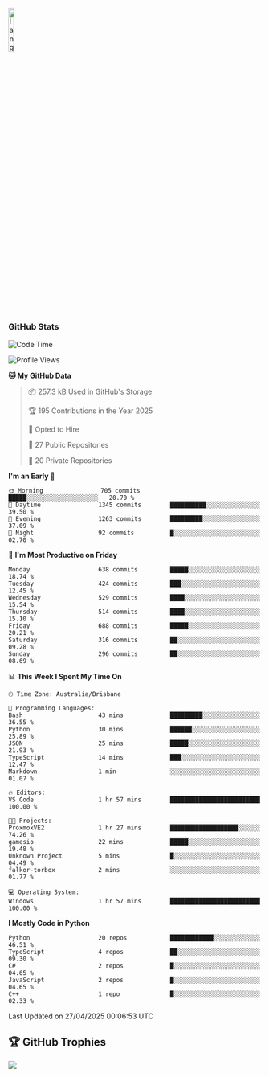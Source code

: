 <p align="left"><img width=15%" src="https://github.com/alansmathew/alansmathew/raw/master/lang.gif" alt="lang image here" /></p>

# <h3 align="left">GitHub Stats</h3>

<!--START_SECTION:waka-->
![Code Time](http://img.shields.io/badge/Code%20Time-569%20hrs%2035%20mins-blue)

![Profile Views](http://img.shields.io/badge/Profile%20Views-0-blue)

**🐱 My GitHub Data** 

> 📦 257.3 kB Used in GitHub's Storage 
 > 
> 🏆 195 Contributions in the Year 2025
 > 
> 💼 Opted to Hire
 > 
> 📜 27 Public Repositories 
 > 
> 🔑 20 Private Repositories 
 > 
**I'm an Early 🐤** 

```text
🌞 Morning                705 commits         █████░░░░░░░░░░░░░░░░░░░░   20.70 % 
🌆 Daytime                1345 commits        ██████████░░░░░░░░░░░░░░░   39.50 % 
🌃 Evening                1263 commits        █████████░░░░░░░░░░░░░░░░   37.09 % 
🌙 Night                  92 commits          █░░░░░░░░░░░░░░░░░░░░░░░░   02.70 % 
```
📅 **I'm Most Productive on Friday** 

```text
Monday                   638 commits         █████░░░░░░░░░░░░░░░░░░░░   18.74 % 
Tuesday                  424 commits         ███░░░░░░░░░░░░░░░░░░░░░░   12.45 % 
Wednesday                529 commits         ████░░░░░░░░░░░░░░░░░░░░░   15.54 % 
Thursday                 514 commits         ████░░░░░░░░░░░░░░░░░░░░░   15.10 % 
Friday                   688 commits         █████░░░░░░░░░░░░░░░░░░░░   20.21 % 
Saturday                 316 commits         ██░░░░░░░░░░░░░░░░░░░░░░░   09.28 % 
Sunday                   296 commits         ██░░░░░░░░░░░░░░░░░░░░░░░   08.69 % 
```


📊 **This Week I Spent My Time On** 

```text
🕑︎ Time Zone: Australia/Brisbane

💬 Programming Languages: 
Bash                     43 mins             █████████░░░░░░░░░░░░░░░░   36.55 % 
Python                   30 mins             ██████░░░░░░░░░░░░░░░░░░░   25.89 % 
JSON                     25 mins             █████░░░░░░░░░░░░░░░░░░░░   21.93 % 
TypeScript               14 mins             ███░░░░░░░░░░░░░░░░░░░░░░   12.47 % 
Markdown                 1 min               ░░░░░░░░░░░░░░░░░░░░░░░░░   01.07 % 

🔥 Editors: 
VS Code                  1 hr 57 mins        █████████████████████████   100.00 % 

🐱‍💻 Projects: 
ProxmoxVE2               1 hr 27 mins        ███████████████████░░░░░░   74.26 % 
gamesio                  22 mins             █████░░░░░░░░░░░░░░░░░░░░   19.48 % 
Unknown Project          5 mins              █░░░░░░░░░░░░░░░░░░░░░░░░   04.49 % 
falkor-torbox            2 mins              ░░░░░░░░░░░░░░░░░░░░░░░░░   01.77 % 

💻 Operating System: 
Windows                  1 hr 57 mins        █████████████████████████   100.00 % 
```

**I Mostly Code in Python** 

```text
Python                   20 repos            ████████████░░░░░░░░░░░░░   46.51 % 
TypeScript               4 repos             ██░░░░░░░░░░░░░░░░░░░░░░░   09.30 % 
C#                       2 repos             █░░░░░░░░░░░░░░░░░░░░░░░░   04.65 % 
JavaScript               2 repos             █░░░░░░░░░░░░░░░░░░░░░░░░   04.65 % 
C++                      1 repo              █░░░░░░░░░░░░░░░░░░░░░░░░   02.33 % 
```




 Last Updated on 27/04/2025 00:06:53 UTC
<!--END_SECTION:waka-->

## 🏆 GitHub Trophies

![](https://github-profile-trophy.vercel.app/?username=samh06&theme=discord&no-frame=true&no-bg=false&margin-w=4)

